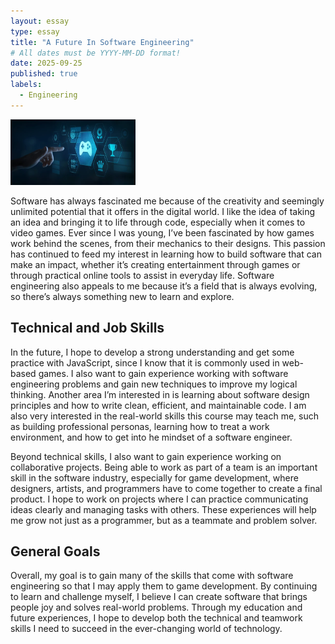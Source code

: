```yaml
---
layout: essay
type: essay
title: "A Future In Software Engineering"
# All dates must be YYYY-MM-DD format!
date: 2025-09-25
published: true
labels:
  - Engineering
---
```


<img width="200px" class="rounded float-start pe-4" src="../img/Screenshot 2025-09-10 153521.png">


  Software has always fascinated me because of the creativity and seemingly unlimited potential that it offers in the digital world. I like the idea of taking an idea and bringing it to life through code, especially when it comes to video games. Ever since I was young, I’ve been fascinated by how games work behind the scenes, from their mechanics to their designs. This passion has continued to feed my interest in learning how to build software that can make an impact, whether it’s creating entertainment through games or through practical online tools to assist in everyday life. Software engineering also appeals to me because it’s a field that is always evolving, so there’s always something new to learn and explore.



## Technical and Job Skills



  In the future, I hope to develop a strong understanding and get some practice with JavaScript, since I know that it is commonly used in web-based games. I also want to gain experience working with software engineering problems and gain new techniques to improve my logical thinking. Another area I’m interested in is learning about software design principles and how to write clean, efficient, and maintainable code. I am also very interested in the real-world skills this course may teach me, such as building professional personas, learning how to treat a work environment, and how to get into he mindset of a software engineer.  



  Beyond technical skills, I also want to gain experience working on collaborative projects. Being able to work as part of a team is an important skill in the software industry, especially for game development, where designers, artists, and programmers have to come together to create a final product. I hope to work on projects where I can practice communicating ideas clearly and managing tasks with others. These experiences will help me grow not just as a programmer, but as a teammate and problem solver.



## General Goals

 Overall, my goal is to gain many of the skills that come with software engineering so that I may apply them to game development. By continuing to learn and challenge myself, I believe I can create software that brings people joy and solves real-world problems. Through my education and future experiences, I hope to develop both the technical and teamwork skills I need to succeed in the ever-changing world of technology.



